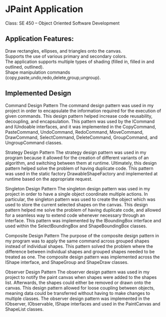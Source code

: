 # JPaint Application
Class: SE 450 – Object Oriented Software Development 

## Application Features:

Draw rectangles, ellipses, and triangles onto the canvas.  
Supports the use of various primary and secondary colors.  
The application supports multiple types of shading (filled in, filled in and outlined, outlined).  
Shape manipulation commands (copy,paste,undo,redo,delete,group,ungroup).

## Implemented Design 

Command Design Pattern
The command design pattern was used in my project in order to encapsulate the information required for the execution of given commands. This design pattern helped increase code reusability, decoupling, and encapsulation. This pattern was used by the ICommand and IUndoable interfaces, and it was implemented in the CopyCommand, PasteCommand, UndoCommand, RedoCommand, MoveCommand, DrawCommand, SelectCommand, DeleteCommand, GroupCommand, and UngroupCommand classes.

Strategy Design Pattern
The strategy design pattern was used in my program because it allowed for the creation of different variants of an algorithm, and switching between them at runtime. Ultimately, this design pattern helped solve the problem of having duplicate code. This pattern was used in the static factory DrawableShapeFactory and implemented at runtime based on the appropriate request.  

Singleton Design Pattern
The singleton design pattern was used in my project in order to have a single object coordinate multiple actions. In particular, the singleton pattern was used to create the object which was used to store the current selected shapes on the canvas. This design pattern helped me solve the problem of having duplicate code, and allowed for a seamless way to extend code whenever necessary through an interface. This pattern was implemented by the IBoundingBox interface and used within the SelectBoundingBox and ShapeBoundingBox classes.  

Composite Design Pattern
The purpose of the composite design pattern in my program was to apply the same command across grouped shapes instead of individual shapes. This pattern solved the problem where the difference between individual shapes and grouped shapes needed to be treated as one. The composite design pattern was implemented across the IShape interface, and ShapeGroup and ShapeDraw classes.

Observer Design Pattern
The observer design pattern was used in my project to notify the paint canvas when shapes were added to the shapes list. Afterwards, the shapes could either be removed or drawn onto the canvas. This design pattern allowed for loose coupling between objects, meaning data could be transferred without having to make changes to multiple classes. The observer design pattern was implemented in the IObserver, IObservable, IShape interfaces and used in the PaintCanvas and ShapeList classes.
